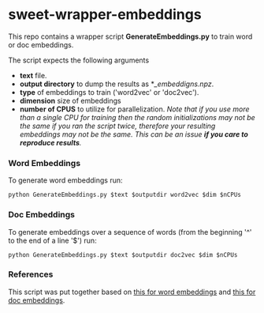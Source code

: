 # sweet-wrapper-embeddings
This repo contains a wrapper script **GenerateEmbeddings.py** to train word or doc embeddings.

The script expects the following arguments
- **text** file.
- **output directory** to dump the results as **_embeddigns.npz*.
- **type** of embeddings to train ('word2vec' or 'doc2vec').
- **dimension** size of embeddings
- **number of CPUS** to utilize for parallelization. *Note that if you use more than a single CPU for training then the random initializations may not be the same if you ran the script twice, therefore your resulting embeddings may not be the same. This can be an issue **if you care to reproduce results**.*

### Word Embeddings
To generate word embeddings run:

```
python GenerateEmbeddings.py $text $outputdir word2vec $dim $nCPUs
```

### Doc Embeddings
To generate embeddings over a sequence of words (from the beginning '^' to the end of a line '$') run:

```
python GenerateEmbeddings.py $text $outputdir doc2vec $dim $nCPUs
```

### References
This script was put together based on [this for word embeddings](https://gist.github.com/codekansas/15b3c2a2e9bc7a3c345138a32e029969) and [this for doc embeddings](http://linanqiu.github.io/2015/10/07/word2vec-sentiment/).
